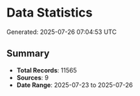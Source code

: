 # Data Statistics

Generated: 2025-07-26 07:04:53 UTC

## Summary

- **Total Records**: 11565
- **Sources**: 9
- **Date Range**: 2025-07-23 to 2025-07-26
